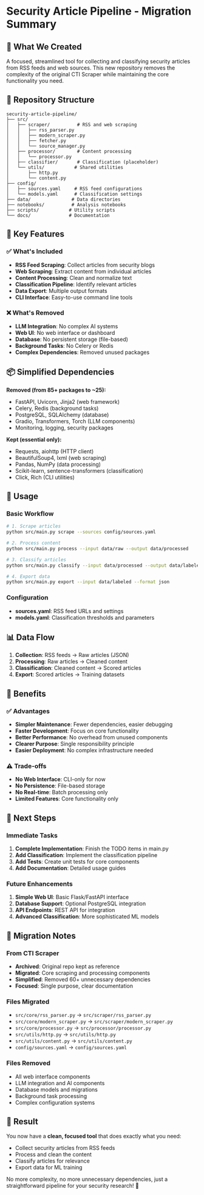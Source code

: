 # Security Article Pipeline - Migration Summary

## 🎯 What We Created

A focused, streamlined tool for collecting and classifying security articles from RSS feeds and web sources. This new repository removes the complexity of the original CTI Scraper while maintaining the core functionality you need.

## 📁 Repository Structure

```
security-article-pipeline/
├── src/
│   ├── scraper/          # RSS and web scraping
│   │   ├── rss_parser.py
│   │   ├── modern_scraper.py
│   │   ├── fetcher.py
│   │   └── source_manager.py
│   ├── processor/        # Content processing
│   │   └── processor.py
│   ├── classifier/       # Classification (placeholder)
│   └── utils/           # Shared utilities
│       ├── http.py
│       └── content.py
├── config/
│   ├── sources.yaml     # RSS feed configurations
│   └── models.yaml      # Classification settings
├── data/               # Data directories
├── notebooks/          # Analysis notebooks
├── scripts/           # Utility scripts
└── docs/              # Documentation
```

## 🚀 Key Features

### ✅ What's Included
- **RSS Feed Scraping**: Collect articles from security blogs
- **Web Scraping**: Extract content from individual articles
- **Content Processing**: Clean and normalize text
- **Classification Pipeline**: Identify relevant articles
- **Data Export**: Multiple output formats
- **CLI Interface**: Easy-to-use command line tools

### ❌ What's Removed
- **LLM Integration**: No complex AI systems
- **Web UI**: No web interface or dashboard
- **Database**: No persistent storage (file-based)
- **Background Tasks**: No Celery or Redis
- **Complex Dependencies**: Removed unused packages

## 📦 Simplified Dependencies

**Removed (from 85+ packages to ~25):**
- FastAPI, Uvicorn, Jinja2 (web framework)
- Celery, Redis (background tasks)
- PostgreSQL, SQLAlchemy (database)
- Gradio, Transformers, Torch (LLM components)
- Monitoring, logging, security packages

**Kept (essential only):**
- Requests, aiohttp (HTTP client)
- BeautifulSoup4, lxml (web scraping)
- Pandas, NumPy (data processing)
- Scikit-learn, sentence-transformers (classification)
- Click, Rich (CLI utilities)

## 🔧 Usage

### Basic Workflow
```bash
# 1. Scrape articles
python src/main.py scrape --sources config/sources.yaml

# 2. Process content
python src/main.py process --input data/raw --output data/processed

# 3. Classify articles
python src/main.py classify --input data/processed --output data/labeled

# 4. Export data
python src/main.py export --input data/labeled --format json
```

### Configuration
- **sources.yaml**: RSS feed URLs and settings
- **models.yaml**: Classification thresholds and parameters

## 📊 Data Flow

1. **Collection**: RSS feeds → Raw articles (JSON)
2. **Processing**: Raw articles → Cleaned content
3. **Classification**: Cleaned content → Scored articles
4. **Export**: Scored articles → Training datasets

## 🎯 Benefits

### ✅ Advantages
- **Simpler Maintenance**: Fewer dependencies, easier debugging
- **Faster Development**: Focus on core functionality
- **Better Performance**: No overhead from unused components
- **Clearer Purpose**: Single responsibility principle
- **Easier Deployment**: No complex infrastructure needed

### ⚠️ Trade-offs
- **No Web Interface**: CLI-only for now
- **No Persistence**: File-based storage
- **No Real-time**: Batch processing only
- **Limited Features**: Core functionality only

## 🔄 Next Steps

### Immediate Tasks
1. **Complete Implementation**: Finish the TODO items in main.py
2. **Add Classification**: Implement the classification pipeline
3. **Add Tests**: Create unit tests for core components
4. **Add Documentation**: Detailed usage guides

### Future Enhancements
1. **Simple Web UI**: Basic Flask/FastAPI interface
2. **Database Support**: Optional PostgreSQL integration
3. **API Endpoints**: REST API for integration
4. **Advanced Classification**: More sophisticated ML models

## 📝 Migration Notes

### From CTI Scraper
- **Archived**: Original repo kept as reference
- **Migrated**: Core scraping and processing components
- **Simplified**: Removed 60+ unnecessary dependencies
- **Focused**: Single purpose, clear documentation

### Files Migrated
- `src/core/rss_parser.py` → `src/scraper/rss_parser.py`
- `src/core/modern_scraper.py` → `src/scraper/modern_scraper.py`
- `src/core/processor.py` → `src/processor/processor.py`
- `src/utils/http.py` → `src/utils/http.py`
- `src/utils/content.py` → `src/utils/content.py`
- `config/sources.yaml` → `config/sources.yaml`

### Files Removed
- All web interface components
- LLM integration and AI components
- Database models and migrations
- Background task processing
- Complex configuration systems

## 🎉 Result

You now have a **clean, focused tool** that does exactly what you need:
- Collect security articles from RSS feeds
- Process and clean the content
- Classify articles for relevance
- Export data for ML training

No more complexity, no more unnecessary dependencies, just a straightforward pipeline for your security research! 🚀

